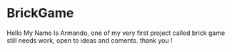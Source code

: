 # BrickGame
Hello My Name Is Armando, one of my very first project called brick game
still needs work, open to ideas and coments. thank you !

